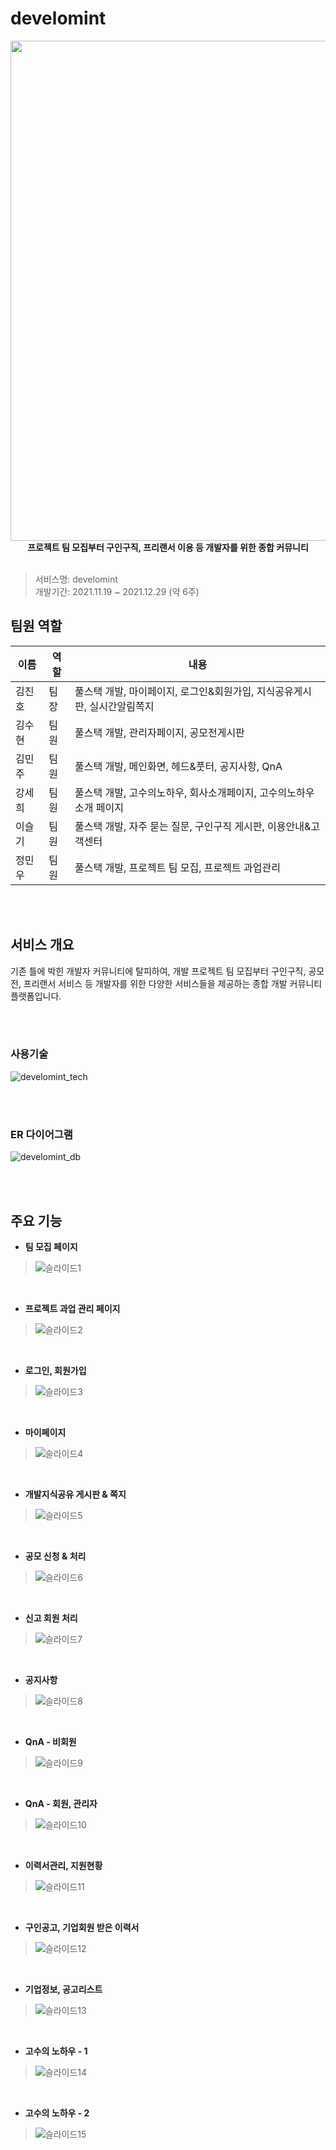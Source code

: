 # develomint

<div>
<p align="center">
  <img width="800px;" src="./image/메인화면.jpg" />
  <br/><b>프로젝트 팀 모집부터 구인구직, 프리랜서 이용 등 개발자를 위한 종합 커뮤니티</b>
<br/>  
<br/> 
</p>    
</div>

> 서비스명: develomint      
> 개발기간: 2021.11.19 ~ 2021.12.29 (약 6주)   

## 팀원 역할   
| 이름   | 역할 | 내용                        |
| ------ | ---- | --------------------------- |
| 김진호 | 팀장 | 풀스택 개발, 마이페이지, 로그인&회원가입, 지식공유게시판, 실시간알림쪽지 |
| 김수현 | 팀원 | 풀스택 개발, 관리자페이지, 공모전게시판 |
| 김민주 | 팀원 | 풀스택 개발, 메인화면, 헤드&풋터, 공지사항, QnA |
| 강세희 | 팀원 | 풀스택 개발, 고수의노하우, 회사소개페이지, 고수의노하우 소개 페이지 |
| 이슬기 | 팀원 | 풀스택 개발, 자주 묻는 질문, 구인구직 게시판, 이용안내&고객센터 |
| 정민우 | 팀원 | 풀스택 개발, 프로젝트 팀 모집, 프로젝트 과업관리 |

<br/>  
<br/>    

## 서비스 개요      
기존 틀에 박힌 개발자 커뮤니티에 탈피하여, 개발 프로젝트 팀 모집부터 구인구직, 공모전, 프리랜서 서비스 등 개발자를 위한 다양한 서비스들을 제공하는 종합 개발 커뮤니티 플랫폼입니다.

<br/>  
<br/>

### 사용기술      
![develomint_tech](./image/%EA%B8%B0%EC%88%A0.jpg)

<br/>  
<br/> 

### ER 다이어그램      
![develomint_db](./image/erd.png)

<br/>  
<br/> 

## 주요 기능

* **팀 모집 페이지** 
> ![슬라이드1](./image/%ED%8C%80%EB%AA%A8%EC%A7%91.png)

<br/>

* **프로젝트 과업 관리 페이지** 
> ![슬라이드2](./image/%ED%8C%80%EB%AA%A8%EC%A7%912.png)

<br/>

* **로그인, 회원가입** 
> ![슬라이드3](./image/%EB%A1%9C%EA%B7%B8%EC%9D%B8%ED%9A%8C%EC%9B%90%EA%B0%80%EC%9E%85.png)

<br/>

* **마이페이지** 
> ![슬라이드4](./image/%EB%A7%88%EC%9D%B4%ED%8E%98%EC%9D%B4%EC%A7%80.png)

<br/>

* **개발지식공유 게시판 & 쪽지** 
> ![슬라이드5](./image/%EA%B0%9C%EB%B0%9C%EC%A7%80%EC%8B%9D%EA%B3%B5%EC%9C%A0%EB%B0%8F%EC%AA%BD%EC%A7%80.png)

<br/>

* **공모 신청 & 처리** 
> ![슬라이드6](./image/%EA%B3%B5%EB%AA%A8%EC%8B%A0%EC%B2%AD%EB%B0%8F%EC%B2%98%EB%A6%AC.png)

<br/>

* **신고 회원 처리** 
> ![슬라이드7](./image/%EC%8B%A0%EA%B3%A0%20%ED%9A%8C%EC%9B%90%20%EC%B2%98%EB%A6%AC.png)

<br/>

* **공지사항** 
> ![슬라이드8](./image/%EA%B3%B5%EC%A7%80%EC%82%AC%ED%95%AD.png)

<br/>

* **QnA - 비회원** 
> ![슬라이드9](./image/qna(%EB%B9%84%ED%9A%8C%EC%9B%90).png)

<br/>

* **QnA - 회원, 관리자** 
> ![슬라이드10](./image/qna(%ED%9A%8C%EC%9B%90%2C%EA%B4%80%EB%A6%AC%EC%9E%90).png)

<br/>

* **이력서관리, 지원현황** 
> ![슬라이드11](./image/%EC%9D%B4%EB%A0%A5%EC%84%9C%EA%B4%80%EB%A6%AC%EB%B0%8F%EC%A7%80%EC%9B%90%ED%98%84%ED%99%A9.png)

<br/>

* **구인공고, 기업회원 받은 이력서** 
> ![슬라이드12](./image/%EA%B5%AC%EC%9D%B8%EA%B3%B5%EA%B3%A0%EB%B0%8F%EA%B8%B0%EC%97%85%ED%9A%8C%EC%9B%90%EC%9D%B4%EB%A0%A5%EC%84%9C.png)

<br/>

* **기업정보, 공고리스트** 
> ![슬라이드13](./image/%EA%B8%B0%EC%97%85%EC%A0%95%EB%B3%B4%EB%B0%8F%EA%B3%B5%EA%B3%A0%EB%A6%AC%EC%8A%A4%ED%8A%B8.png)

<br/>

* **고수의 노하우 - 1** 
> ![슬라이드14](./image/%EA%B3%A0%EC%88%98%EC%9D%98%EB%85%B8%ED%95%98%EC%9A%B0.png)

<br/>

* **고수의 노하우 - 2** 
> ![슬라이드15](./image/%EA%B3%A0%EC%88%98%EC%9D%98%EB%85%B8%ED%95%98%EC%9A%B02.png)

<br/>
<br/>

